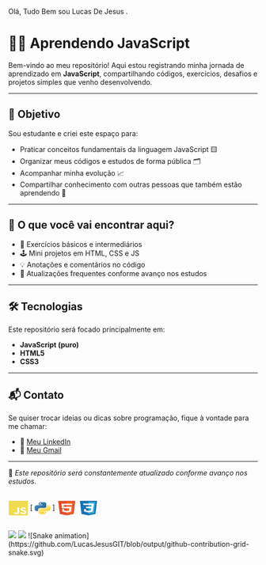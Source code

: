 Olá, Tudo Bem sou Lucas De Jesus .

# 👨‍💻 Aprendendo JavaScript

Bem-vindo ao meu repositório! Aqui estou registrando minha jornada de aprendizado em **JavaScript**, compartilhando códigos, exercícios, desafios e projetos simples que venho desenvolvendo.

---

## 🎯 Objetivo

Sou estudante e criei este espaço para:

- Praticar conceitos fundamentais da linguagem JavaScript 🟨  
- Organizar meus códigos e estudos de forma pública 🗂️  
- Acompanhar minha evolução 📈  
- Compartilhar conhecimento com outras pessoas que também estão aprendendo 🤝

---

## 🧠 O que você vai encontrar aqui?

- 🧪 Exercícios básicos e intermediários  
- 🕹️ Mini projetos em HTML, CSS e JS  
- 💡 Anotações e comentários no código  
- 🔄 Atualizações frequentes conforme avanço nos estudos  

---

## 🛠 Tecnologias

Este repositório será focado principalmente em:

- **JavaScript (puro)**
- **HTML5**
- **CSS3**

---

## 📬 Contato

Se quiser trocar ideias ou dicas sobre programação, fique à vontade para me chamar:

- 💼 [Meu LinkedIn](www.linkedin.com/in/lucas-de-jesus-da-silva-0464b8352)
- 📧 [Meu Gmail](dasilvadejesuslucas23@gmail.com)

---

📌 _Este repositório será constantemente atualizado conforme avanço nos estudos._

<div style="display: inline_block"><br>
<img align="center" alt="BootCamp-Js" height="30" width="40" src="https://raw.githubusercontent.com/devicons/devicon/master/icons/javascript/javascript-plain.svg">
[<img align="center" alt="BootCamp-Python" height="30" width="40" src="https://raw.githubusercontent.com/devicons/devicon/master/icons/python/python-original.svg">]
<img align="center" alt="BootCamp-HTML" height="30" width="40" src="https://raw.githubusercontent.com/devicons/devicon/master/icons/html5/html5-original.svg">
  <img align="center" alt="BootCamp-CSS" height="30" width="40" src="https://raw.githubusercontent.com/devicons/devicon/master/icons/css3/css3-original.svg">
</div>

 ##

 </div>
 <a href="https://instagram.com/_lluquinnhas_" target="_blank"><img src="https://img.shields.io/badge/-Instagram-%23E4405F?style=for-the-badge&logo=instagram&logoColor=white" target="_blank"></a>
<a href="https://www.linkedin.com/in/Lucas de Jesus da Silva" target="_blank"><img src="https://img.shields.io/badge/-LinkedIn-%230077B5?style=for-the-badge&logo=linkedin&logoColor=white" target="_blank"></a> 
![Snake animation](https://github.com/LucasJesusGIT/blob/output/github-contribution-grid-snake.svg)
  </div>




  
